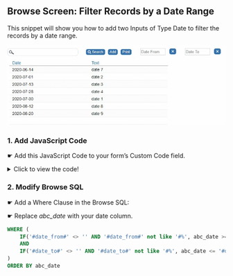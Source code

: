 ## Browse Screen: Filter Records by a Date Range


This snippet will show you how to add two Inputs of Type Date to filter the records by a date range.

<p align="left">
  <img src="screenshots/browse_filter_dates.gif">
</p>

### 1. Add JavaScript Code

☛ Add this JavaScript Code to your form’s Custom Code field. 

<details>
  <summary>Click to view the code!</summary>
  
```javascript
function addDateFilterInput(id, placeholder) {
	
	// Date Inputs
	var inputStyle = 'style="margin-left: 30px; width: 80px; height: 22px; text-align: left"';
	var inputHtml = '<input id="' + id + '" type="nuDate" class="input_nuDate nuDate" data-nu-format="D|yyyy-mm-dd"  onclick="nuPopupCalendar(this);" placeholder="' + placeholder + '" autocomplete="off" ' + inputStyle + ' >';

	// Clear Buttons
	var btnStyle = 'style="font-size: 18px;"';
	var btnHtml = '<button class="nuActionButton" ' + btnStyle + ' id="btn_clear_' + id + '" >×</button>';

	$('#nuActionHolder').append(inputHtml + "&nbsp;" + btnHtml);

	var inputId = $("#" + id);
	inputId.on("blur", function() {
		nuSetProperty(id, this.value);
	});

	$('#btn_clear_' + id).click(function() {
		inputId.val('');
		nuSetProperty(id, '');
	});

	inputId.val(nuGetProperty(id) === undefined ? '' : nuGetProperty(id));

}


if (nuFormType() == 'browse') {
	addDateFilterInput('date_from', 'Date From');
	addDateFilterInput('date_to', 'Date To');
}
```
</details>

### 2. Modify Browse SQL

☛ Add a Where Clause in the Browse SQL:

☛ Replace *abc_date* with your date column.

```sql
WHERE (
    IF('#date_from#' <> '' AND '#date_from#' not like '#%', abc_date >= '#date_from#', 1)
    AND
    IF('#date_to#' <> '' AND '#date_to#' not like '#%', abc_date <= '#date_to#', 1)
)
ORDER BY abc_date

```

